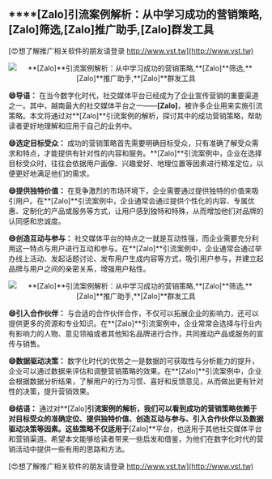 ## ****[Zalo]**引流案例解析：从中学习成功的营销策略,**[Zalo]**筛选,**[Zalo]**推广助手,**[Zalo]**群发工具**

[😍想了解推广相关软件的朋友请登录 http://www.vst.tw](http://www.vst.tw)

 <center><img src="https://vst.tw/MP4/tuiguang/png/5.png" alt="**[Zalo]**引流案例解析：从中学习成功的营销策略,**[Zalo]**筛选,**[Zalo]**推广助手,**[Zalo]**群发工具"></center>

**😄导语：**
在当今数字化时代，社交媒体平台已经成为了企业宣传营销的重要渠道之一。其中，越南最大的社交媒体平台之一——**[Zalo]**，被许多企业用来实施引流策略。本文将通过对**[Zalo]**引流案例的解析，探讨其中的成功营销策略，帮助读者更好地理解和应用于自己的业务中。

**😄选定目标受众：**
成功的营销策略首先需要明确目标受众，只有准确了解受众需求和特点，才能提供有针对性的内容和服务。**[Zalo]**引流案例中，企业在选择目标受众时，往往会依据用户画像、兴趣爱好、地理位置等因素进行精准定位，以便更好地满足他们的需求。

**😄提供独特价值：**
在竞争激烈的市场环境下，企业需要通过提供独特的价值来吸引用户。在**[Zalo]**引流案例中，企业通常会通过提供个性化的内容、专属优惠、定制化的产品或服务等方式，让用户感到独特和特殊，从而增加他们对品牌的认同感和忠诚度。

**😄创造互动与参与：**
社交媒体平台的特点之一就是互动性强，而企业需要充分利用这一特点与用户进行互动和参与。在**[Zalo]**引流案例中，企业通常会通过举办线上活动、发起话题讨论、发布用户生成内容等方式，吸引用户参与，并建立起品牌与用户之间的亲密关系，增强用户粘性。

 <center><img src="https://vst.tw/MP4/tuiguang/png/3.png" alt="**[Zalo]**引流案例解析：从中学习成功的营销策略,**[Zalo]**筛选,**[Zalo]**推广助手,**[Zalo]**群发工具"></center>

**😄引入合作伙伴：**
与合适的合作伙伴合作，不仅可以拓展企业的影响力，还可以提供更多的资源和专业知识。在**[Zalo]**引流案例中，企业常常会选择与行业内有影响力的人物、意见领袖或者其他知名品牌进行合作，共同推动产品或服务的宣传与销售。

**😄数据驱动决策：**
数字化时代的优势之一是数据的可获取性与分析能力的提升，企业可以通过数据来评估和调整营销策略的效果。在**[Zalo]**引流案例中，企业会根据数据分析结果，了解用户的行为习惯、喜好和反馈意见，从而做出更有针对性的决策，提升营销效果。

**😄结语：**
通过对**[Zalo]**引流案例的解析，我们可以看到成功的营销策略依赖于对目标受众的准确定位、提供独特价值、创造互动与参与、引入合作伙伴以及数据驱动决策等因素。这些策略不仅适用于**[Zalo]**平台，也适用于其他社交媒体平台和营销渠道。希望本文能够给读者带来一些启发和借鉴，为他们在数字化时代的营销活动中提供一些有用的思路和方法。

[😍想了解推广相关软件的朋友请登录 http://www.vst.tw](http://www.vst.tw)



